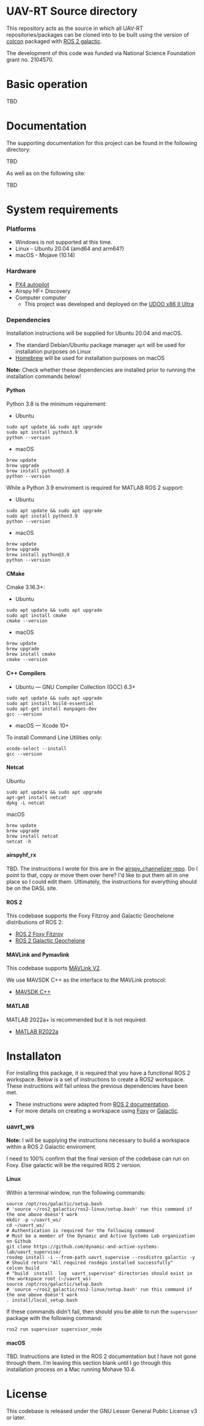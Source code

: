 # UAV-RT Source directory

This repository acts as the source in which all UAV-RT repositories/packages can be cloned into to be built using the version of [colcon](https://colcon.readthedocs.io/en/released/) packaged with [ROS 2 galactic](https://docs.ros.org/en/galactic/index.html).

The development of this code was funded via National Science Foundation grant no. 2104570.

# Basic operation

TBD

# Documentation

The supporting documentation for this project can be found in the following directory:

TBD

As well as on the following site:

TBD

# System requirements

### Platforms

- Windows is not supported at this time.
- Linux - Ubuntu 20.04 (amd64 and arm64?)
- macOS - Mojave (10.14)

### Hardware

- [PX4 autopilot](https://docs.px4.io/master/en/flight_controller/pixhawk4.html)
- Airspy HF+ Discovery
- Computer computer
  - This project was developed and deployed on the [UDOO x86 II Ultra](https://shop.udoo.org/en/udoo-x86-ii-ultra.html)

### Dependencies

Installation instructions will be supplied for Ubuntu 20.04 and macOS.

- The standard Debian/Ubuntu package manager `apt` will be used for installation purposes on Linux
- [Homebrew](https://brew.sh/) will be used for installation purposes on macOS

**Note:** Check whether these dependencies are installed prior to running the installation commands below!

#### Python

Python 3.8 is the minimum requirement:

- Ubuntu

```
sudo apt update && sudo apt upgrade
sudo apt install python3.9
python --version
```

- macOS

```
brew update
brew upgrade
brew install python@3.8
python --version
```

While a Python 3.9 enviroment is required for MATLAB ROS 2 support:

- Ubuntu

```
sudo apt update && sudo apt upgrade
sudo apt install python3.9
python --version
```
- macOS

```
brew update
brew upgrade
brew install python@3.9
python --version
```

#### CMake

Cmake 3.16.3+:

- Ubuntu

```
sudo apt update && sudo apt upgrade
sudo apt install cmake
cmake --version
```

- macOS

```
brew update
brew upgrade
brew install cmake
cmake --version
```

#### C++ Compilers

- Ubuntu — GNU Compiler Collection (GCC) 6.3+

```
sudo apt update && sudo apt upgrade
sudo apt install build-essential
sudo apt-get install manpages-dev
gcc --version
```

- macOS — Xcode 10+

To install Command Line Utilities only:

```
xcode-select --install
gcc --version
```

#### Netcat

Ubuntu

```
sudo apt update && sudo apt upgrade
apt-get install netcat
dpkg -L netcat
```

macOS

```
brew update
brew upgrade
brew install netcat
netcat -h
```

#### airspyhf_rx

TBD. The instructions I wrote for this are in the [airspy_channelizer repo](https://github.com/dynamic-and-active-systems-lab/airspyhf_channelize#installing-airspyhf_rx). Do I point to that, copy or move them over here? I'd like to put them all in one place so I could edit them. Ultimately, the instructions for everything should be on the DASL site.

#### ROS 2

This codebase supports the Foxy Fitzroy and Galactic Geochelone distributions of ROS 2:

- [ROS 2 Foxy Fitzroy](https://docs.ros.org/en/foxy/Releases/Release-Foxy-Fitzroy.html)
- [ROS 2 Galactic Geochelone](https://docs.ros.org/en/galactic/Releases/Release-Galactic-Geochelone.html)

#### MAVLink and Pymavlink

This codebase supports [MAVLink V2](https://mavlink.io/en/guide/mavlink_2.html).

We use MAVSDK C++ as the interface to the MAVLink protocol:

- [MAVSDK C++](https://mavsdk.mavlink.io/main/en/cpp/)

#### MATLAB

MATLAB 2022a+ is recommended but it is not required:

- [MATLAB R2022a](https://www.mathworks.com/support/requirements/matlab-system-requirements.html)

# Installaton

For installing this package, it is required that you have a functional ROS 2 workspace. Below is a set of instructions to create a ROS2 workspace. These instructions will fail unless the previous dependencies have been met.

- These instructions were adapted from [ROS 2 documentation](https://docs.ros.org/).
- For more details on creating a workspace using [Foxy](https://docs.ros.org/en/foxy/Tutorials/Workspace/Creating-A-Workspace.html) or [Galactic](https://docs.ros.org/en/galactic/Tutorials.html).

### uavrt_ws

**Note:** I will be supplying the instructions necessary to build a workspace within a ROS 2 Galactic enviroment.

I need to 100% confirm that the final version of the codebase can run on Foxy. Else galactic will be the required ROS 2 version.

#### Linux

Within a terminal window, run the following commands:

```
source /opt/ros/galactic/setup.bash
# 'source ~/ros2_galactic/ros2-linux/setup.bash' run this command if the one above doesn't work
mkdir -p ~/uavrt_ws/
cd ~/uavrt_ws/
# Authentication is required for the following command
# Must be a member of the Dynamic and Active Systems Lab organization on Github
git clone https://github.com/dynamic-and-active-systems-lab/uavrt_supervise/
rosdep install -i --from-path uavrt_supervise --rosdistro galactic -y
# Should return "All required rosdeps installed successfully"
colcon build
# "build  install  log  uavrt_supervise" directories should exist in the workspace root (~/uavrt_ws)
source /opt/ros/galactic/setup.bash
# 'source ~/ros2_galactic/ros2-linux/setup.bash' run this command if the one above doesn't work
. install/local_setup.bash
```

If these commands didn't fail, then should you be able to run the `supervisor` package with the following command:

```
ros2 run supervisor supervisor_node
```

#### macOS

TBD. Instructions are listed in the ROS 2 documentation but I have not gone through them. I'm leaving this section blank until I go through this installation process on a Mac running Mohave 10.4.

# License

This codebase is released under the GNU Lesser General Public License v3 or later.
